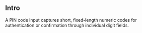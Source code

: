 ## Intro

A PIN code input captures short, fixed-length numeric codes for authentication or confirmation through individual digit fields.